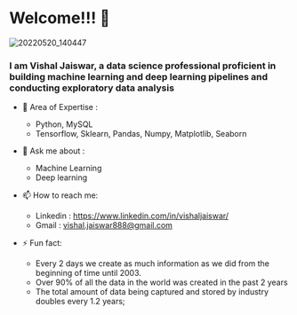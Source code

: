 # Welcome!!! 👋

![20220520_140447](https://user-images.githubusercontent.com/102510153/169489036-9b9c9a0f-008e-49d7-8d50-861f36b8b479.png)

<!--
**vishaljaiswar888/vishaljaiswar888** is a ✨ _special_ ✨ repository because its `README.md` (this file) appears on your GitHub profile.

Here are some ideas to get you started:

- 🔭 I’m currently working on ...
- 🌱 I’m currently learning ...
- 👯 I’m looking to collaborate on ...
- 🤔 I’m looking for help with ...
- 💬 Ask me about ...
- 📫 How to reach me: ...
- 😄 Pronouns: ...
- ⚡ Fun fact: ...
-->
### I am Vishal Jaiswar, a data science professional proficient in building machine learning and deep learning pipelines and conducting exploratory data analysis




- 🌱 Area of Expertise :
     - Python, MySQL
     - Tensorflow, Sklearn, Pandas, Numpy, Matplotlib, Seaborn
   
   
- 💬 Ask me about :
     - Machine Learning
     - Deep learning
     
     
- 📫 How to reach me: 
     - Linkedin : https://www.linkedin.com/in/vishaljaiswar/
     - Gmail : vishal.jaiswar888@gmail.com
     
     
- ⚡ Fun fact: 
     - Every 2 days we create as much information as we did from the beginning of time until 2003.
     - Over 90% of all the data in the world was created in the past 2 years
     - The total amount of data being captured and stored by industry doubles every 1.2 years;
